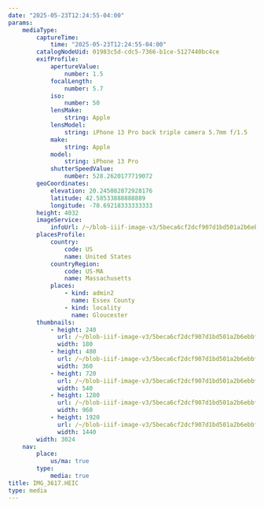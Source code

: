 ```yaml
---
date: "2025-05-23T12:24:55-04:00"
params:
    mediaType:
        captureTime:
            time: "2025-05-23T12:24:55-04:00"
        catalogNodeUid: 01983c5d-cdc5-7366-b1ce-5127440bc4ce
        exifProfile:
            apertureValue:
                number: 1.5
            focalLength:
                number: 5.7
            iso:
                number: 50
            lensMake:
                string: Apple
            lensModel:
                string: iPhone 13 Pro back triple camera 5.7mm f/1.5
            make:
                string: Apple
            model:
                string: iPhone 13 Pro
            shutterSpeedValue:
                number: 528.2620177719072
        geoCoordinates:
            elevation: 20.245082872928176
            latitude: 42.58533888888889
            longitude: -70.69218333333333
        height: 4032
        imageService:
            infoUrl: /~/blob-iiif-image-v3/5beca6cf2dcf907d1bd501a2b6ebbf79b3e25c687f2289e3100e51091dce4cd9/info.json
        placesProfile:
            country:
                code: US
                name: United States
            countryRegion:
                code: US-MA
                name: Massachusetts
            places:
                - kind: admin2
                  name: Essex County
                - kind: locality
                  name: Gloucester
        thumbnails:
            - height: 240
              url: /~/blob-iiif-image-v3/5beca6cf2dcf907d1bd501a2b6ebbf79b3e25c687f2289e3100e51091dce4cd9/full/180%2C240/0/default.jpg
              width: 180
            - height: 480
              url: /~/blob-iiif-image-v3/5beca6cf2dcf907d1bd501a2b6ebbf79b3e25c687f2289e3100e51091dce4cd9/full/360%2C480/0/default.jpg
              width: 360
            - height: 720
              url: /~/blob-iiif-image-v3/5beca6cf2dcf907d1bd501a2b6ebbf79b3e25c687f2289e3100e51091dce4cd9/full/540%2C720/0/default.jpg
              width: 540
            - height: 1280
              url: /~/blob-iiif-image-v3/5beca6cf2dcf907d1bd501a2b6ebbf79b3e25c687f2289e3100e51091dce4cd9/full/960%2C1280/0/default.jpg
              width: 960
            - height: 1920
              url: /~/blob-iiif-image-v3/5beca6cf2dcf907d1bd501a2b6ebbf79b3e25c687f2289e3100e51091dce4cd9/full/1440%2C1920/0/default.jpg
              width: 1440
        width: 3024
    nav:
        place:
            us/ma: true
        type:
            media: true
title: IMG_3617.HEIC
type: media
---
```

